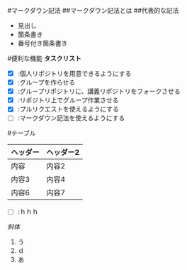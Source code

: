 #マークダウン記法
##マークダウン記法とは
##代表的な記法
* 見出し
* 箇条書き
* 番号付き箇条書き

#便利な機能
**タスクリスト**

- [x] :個人リポジトリを用意できるようにする
- [x] :グループを作らせる
- [x] :グループリポジトリに、講義リポジトリをフォークさせる
- [x] :リポジトリ上でグループ作業させる
- [x] :プルリクエストを使えるようにする
- [ ] :マークダウン記法を使えるようにする 

#テーブル

ヘッダー | ヘッダー2
------- | -------------
内容 | 内容2
内容3 | 内容4
内容6 | 内容7

- [ ] :ｈｈｈ

*斜体*

1. う
4. ｄ
3. あ
